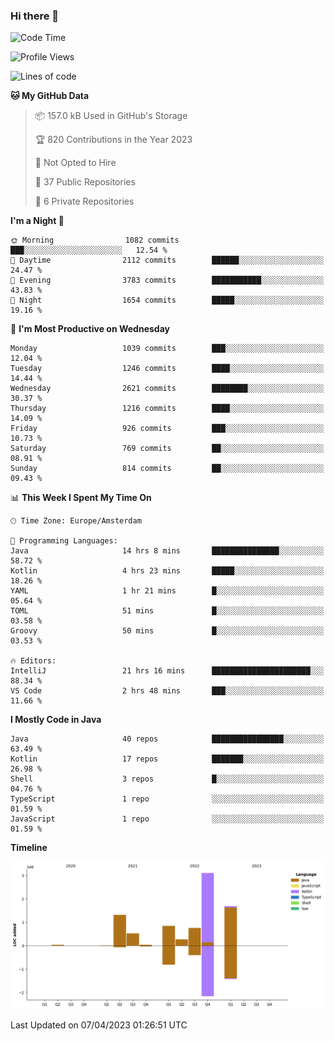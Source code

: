 ### Hi there 👋


<!--START_SECTION:waka-->
![Code Time](http://img.shields.io/badge/Code%20Time-3%2C137%20hrs%2020%20mins-blue)

![Profile Views](http://img.shields.io/badge/Profile%20Views-1-blue)

![Lines of code](https://img.shields.io/badge/From%20Hello%20World%20I%27ve%20Written-8.5%20million%20lines%20of%20code-blue)

**🐱 My GitHub Data** 

> 📦 157.0 kB Used in GitHub's Storage 
 > 
> 🏆 820 Contributions in the Year 2023
 > 
> 🚫 Not Opted to Hire
 > 
> 📜 37 Public Repositories 
 > 
> 🔑 6 Private Repositories 
 > 
**I'm a Night 🦉** 

```text
🌞 Morning                1082 commits        ███░░░░░░░░░░░░░░░░░░░░░░   12.54 % 
🌆 Daytime                2112 commits        ██████░░░░░░░░░░░░░░░░░░░   24.47 % 
🌃 Evening                3783 commits        ███████████░░░░░░░░░░░░░░   43.83 % 
🌙 Night                  1654 commits        █████░░░░░░░░░░░░░░░░░░░░   19.16 % 
```
📅 **I'm Most Productive on Wednesday** 

```text
Monday                   1039 commits        ███░░░░░░░░░░░░░░░░░░░░░░   12.04 % 
Tuesday                  1246 commits        ████░░░░░░░░░░░░░░░░░░░░░   14.44 % 
Wednesday                2621 commits        ████████░░░░░░░░░░░░░░░░░   30.37 % 
Thursday                 1216 commits        ████░░░░░░░░░░░░░░░░░░░░░   14.09 % 
Friday                   926 commits         ███░░░░░░░░░░░░░░░░░░░░░░   10.73 % 
Saturday                 769 commits         ██░░░░░░░░░░░░░░░░░░░░░░░   08.91 % 
Sunday                   814 commits         ██░░░░░░░░░░░░░░░░░░░░░░░   09.43 % 
```


📊 **This Week I Spent My Time On** 

```text
🕑︎ Time Zone: Europe/Amsterdam

💬 Programming Languages: 
Java                     14 hrs 8 mins       ███████████████░░░░░░░░░░   58.72 % 
Kotlin                   4 hrs 23 mins       █████░░░░░░░░░░░░░░░░░░░░   18.26 % 
YAML                     1 hr 21 mins        █░░░░░░░░░░░░░░░░░░░░░░░░   05.64 % 
TOML                     51 mins             █░░░░░░░░░░░░░░░░░░░░░░░░   03.58 % 
Groovy                   50 mins             █░░░░░░░░░░░░░░░░░░░░░░░░   03.53 % 

🔥 Editors: 
IntelliJ                 21 hrs 16 mins      ██████████████████████░░░   88.34 % 
VS Code                  2 hrs 48 mins       ███░░░░░░░░░░░░░░░░░░░░░░   11.66 % 
```

**I Mostly Code in Java** 

```text
Java                     40 repos            ████████████████░░░░░░░░░   63.49 % 
Kotlin                   17 repos            ███████░░░░░░░░░░░░░░░░░░   26.98 % 
Shell                    3 repos             █░░░░░░░░░░░░░░░░░░░░░░░░   04.76 % 
TypeScript               1 repo              ░░░░░░░░░░░░░░░░░░░░░░░░░   01.59 % 
JavaScript               1 repo              ░░░░░░░░░░░░░░░░░░░░░░░░░   01.59 % 
```



**Timeline**

![Lines of Code chart](https://raw.githubusercontent.com/powercasgamer/powercasgamer/master/assets/bar_graph.png)


 Last Updated on 07/04/2023 01:26:51 UTC
<!--END_SECTION:waka-->
